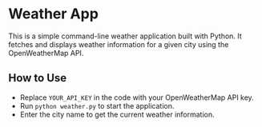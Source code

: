 # Weather App

This is a simple command-line weather application built with Python. It fetches and displays weather information for a given city using the OpenWeatherMap API.

## How to Use
- Replace `YOUR_API_KEY` in the code with your OpenWeatherMap API key.
- Run `python weather.py` to start the application.
- Enter the city name to get the current weather information.
